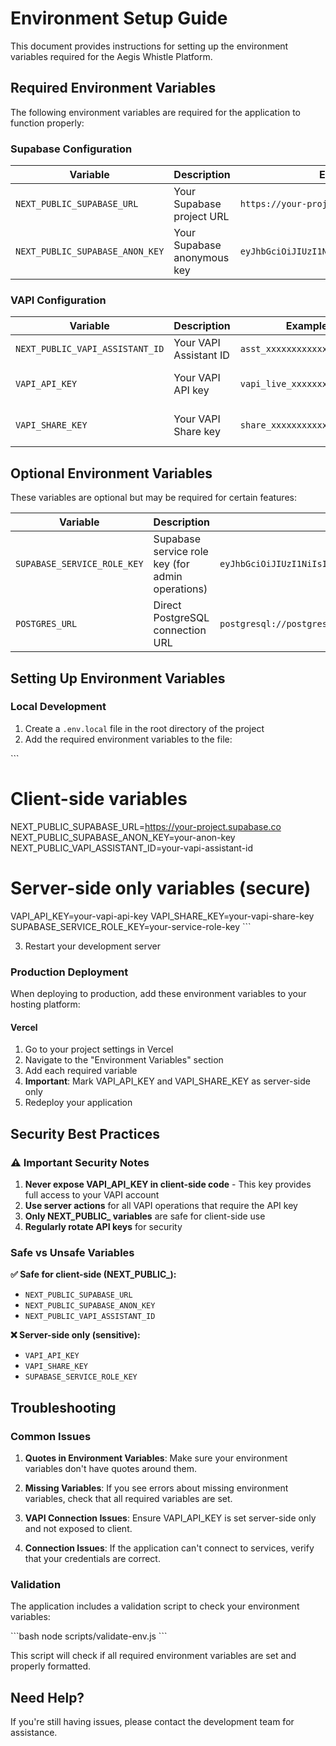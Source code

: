 # Environment Setup Guide

This document provides instructions for setting up the environment variables required for the Aegis Whistle Platform.

## Required Environment Variables

The following environment variables are required for the application to function properly:

### Supabase Configuration

| Variable | Description | Example |
|----------|-------------|---------|
| `NEXT_PUBLIC_SUPABASE_URL` | Your Supabase project URL | `https://your-project.supabase.co` |
| `NEXT_PUBLIC_SUPABASE_ANON_KEY` | Your Supabase anonymous key | `eyJhbGciOiJIUzI1NiIsInR5cCI6IkpXVCJ9...` |

### VAPI Configuration

| Variable | Description | Example | Location |
|----------|-------------|---------|----------|
| `NEXT_PUBLIC_VAPI_ASSISTANT_ID` | Your VAPI Assistant ID | `asst_xxxxxxxxxxxxxxxx` | Client-side |
| `VAPI_API_KEY` | Your VAPI API key | `vapi_live_xxxxxxxxxxxxxxxx` | **Server-side only** |
| `VAPI_SHARE_KEY` | Your VAPI Share key | `share_xxxxxxxxxxxxxxxx` | **Server-side only** |

## Optional Environment Variables

These variables are optional but may be required for certain features:

| Variable | Description | Example |
|----------|-------------|---------|
| `SUPABASE_SERVICE_ROLE_KEY` | Supabase service role key (for admin operations) | `eyJhbGciOiJIUzI1NiIsInR5cCI6IkpXVCJ9...` |
| `POSTGRES_URL` | Direct PostgreSQL connection URL | `postgresql://postgres:password@localhost:5432/postgres` |

## Setting Up Environment Variables

### Local Development

1. Create a `.env.local` file in the root directory of the project
2. Add the required environment variables to the file:

\`\`\`
# Client-side variables
NEXT_PUBLIC_SUPABASE_URL=https://your-project.supabase.co
NEXT_PUBLIC_SUPABASE_ANON_KEY=your-anon-key
NEXT_PUBLIC_VAPI_ASSISTANT_ID=your-vapi-assistant-id

# Server-side only variables (secure)
VAPI_API_KEY=your-vapi-api-key
VAPI_SHARE_KEY=your-vapi-share-key
SUPABASE_SERVICE_ROLE_KEY=your-service-role-key
\`\`\`

3. Restart your development server

### Production Deployment

When deploying to production, add these environment variables to your hosting platform:

#### Vercel

1. Go to your project settings in Vercel
2. Navigate to the "Environment Variables" section
3. Add each required variable
4. **Important**: Mark VAPI_API_KEY and VAPI_SHARE_KEY as server-side only
5. Redeploy your application

## Security Best Practices

### ⚠️ Important Security Notes

1. **Never expose VAPI_API_KEY in client-side code** - This key provides full access to your VAPI account
2. **Use server actions** for all VAPI operations that require the API key
3. **Only NEXT_PUBLIC_ variables** are safe for client-side use
4. **Regularly rotate API keys** for security

### Safe vs Unsafe Variables

**✅ Safe for client-side (NEXT_PUBLIC_):**
- `NEXT_PUBLIC_SUPABASE_URL`
- `NEXT_PUBLIC_SUPABASE_ANON_KEY`
- `NEXT_PUBLIC_VAPI_ASSISTANT_ID`

**❌ Server-side only (sensitive):**
- `VAPI_API_KEY`
- `VAPI_SHARE_KEY`
- `SUPABASE_SERVICE_ROLE_KEY`

## Troubleshooting

### Common Issues

1. **Quotes in Environment Variables**: Make sure your environment variables don't have quotes around them.

2. **Missing Variables**: If you see errors about missing environment variables, check that all required variables are set.

3. **VAPI Connection Issues**: Ensure VAPI_API_KEY is set server-side only and not exposed to client.

4. **Connection Issues**: If the application can't connect to services, verify that your credentials are correct.

### Validation

The application includes a validation script to check your environment variables:

\`\`\`bash
node scripts/validate-env.js
\`\`\`

This script will check if all required environment variables are set and properly formatted.

## Need Help?

If you're still having issues, please contact the development team for assistance.
